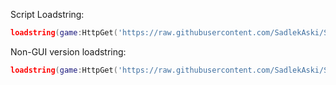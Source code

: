 Script Loadstring:
```lua
loadstring(game:HttpGet('https://raw.githubusercontent.com/SadlekAski/Scripts/main/Tower%20Defense%20Games/Pixel%20Gun%20Tower%20Defense%203/Lobby.lua'))()
```

Non-GUI version loadstring:
```lua
loadstring(game:HttpGet('https://raw.githubusercontent.com/SadlekAski/Scripts/main/Tower%20Defense%20Games/Pixel%20Gun%20Tower%20Defense%203/GIVEGUNS.lua'))()
```
